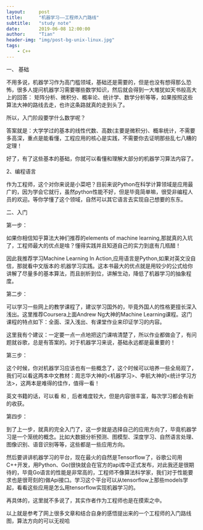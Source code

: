 ```yaml
---
layout:     post
title:      "机器学习——工程师入门路线"
subtitle:   "study note"
date:       2019-06-08 12:00:00
author:     "Tian"
header-img: "img/post-bg-unix-linux.jpg"
tags:
    - C++
---
```


一、 基础

不用多说，机器学习作为高门槛领域，基础还是需要的，但是也没有想得那么恐怖，很多人提问机器学习需要哪些数学知识，然后就会得到一大堆犹如天书般高大上的回答： 矩阵分析、微积分、概率论、统计学、数学分析等等，如果按照这些算法大神的路线去走，也许这条路就真的走到头了。

所以，入门阶段要学什么数学呢？

答案就是：大学学过的基本的线性代数、高数(主要是微积分)、概率统计，不需要多高深，重点是能看懂，工程应用的核心是实践，不需要你去证明那些乱七八糟的定理！

好了，有了这些基本的基础，你就可以看懂和理解大部分的机器学习算法内容了。


2、编程语言

作为工程师，这个对你来说是小菜吧？目前来说Python在科学计算领域是应用最广的，因为学会它就行，虽然python性能不好，但是毕竟简单嘛，很受非编程人员的欢迎。等你学懂了这个领域，自然可以其它语言去实现自己想要的东东。



二、入门

第一步：

如果你相信知乎算法大神们推荐的elements of machine learning,那就真的入坑了，工程师最大的优点是啥？懂得实践并且知道自己的实力到底有几瓶醋！

因此我推荐学习Machine Learning In Action,应用语言是Python,如果对英文没自信，那就看中文版本的:机器学习实践。这本书最大的优点就是用较少的公式给你讲解了尽量多的基本算法，而且剖析到位，讲解生动，降低了机器学习的抽象程度。



第二步：

可以学习一些网上的教学课程了，建议学习国外的，毕竟外国人的性格更擅长深入浅出。这里推荐Coursera上面Andrew Ng大神的Machine Learning课程。这门课程的特点如下：全面、深入浅出、有课堂作业来印证学习的内容。

这里我有个建议：一定要一点一点地把这门课啃清楚了，所以作业都做会了，有问题就谷歌，总是有答案的。对于机器学习来说，基础永远都是最重要的！

第三步：

这个时候，你对机器学习应该也有一些概念了，这个时候可以培养一些全局观了，我们可以看这两本中文教材：周志华大神的<机器学习>、李航大神的<统计学习方法>，这两本是难得的佳作，值得一看！

英文书籍的话，可以看<Patten Recognition And Machine Learning> 和 <Elements of Statistical Learning>,  后者难度较大，但是内容很丰富，每次学习都会有新的收获。

第四步：

到了上一步，就真的完全入门了，这一步就是选择自己的应用方向了，毕竟机器学习是一个笼统的概念。比如大数据分析预测、图模型、深度学习、自然语言处理、图像识别、语音识别等等，这些都是一些应用方向。

然后要讲讲机器学习的平台，现在最火的自然是Tensorflow了，谷歌公司用C++开发，用Python、Go(很快就会在官方的api库中正式发布，对此我还是很期待的，毕竟Go语言的性能是非常高的，工程师不像算法科学家，我们对于性能要求也是很苛刻的)做Api接口。学习这个平台可以从tensorflow上那些models学起，看看这些应用是怎么用tensorflow实现机器学习的。



再具体的，这里就不多说了，其实作者作为工程师也是在摸索之中。


以上就是参考了网上很多文章和结合自身的感悟提出来的一个工程师的入门路线图，算法方向的可以无视哈
